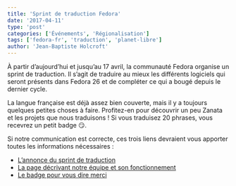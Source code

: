 ```yaml
---
title: 'Sprint de traduction Fedora'
date: '2017-04-11'
type: 'post'
categories: ['Événements', 'Régionalisation']
tags: ['fedora-fr', 'traduction', 'planet-libre']
author: 'Jean-Baptiste Holcroft'
---
```


À partir d’aujourd’hui et jusqu’au 17 avril, la communauté Fedora organise
un sprint de traduction. Il s’agit de traduire au mieux les différents
logiciels qui seront présents dans Fedora 26 et de compléter ce qui a bougé
depuis le dernier cycle.

La langue française est déjà assez bien couverte, mais il y a toujours
quelques petites choses à faire. Profitez-en pour découvrir un peu Zanata et
les projets que nous traduisons ! Si vous traduisez 20 phrases, vous
recevrez un petit badge 😏.

Si notre communication est correcte, ces trois liens devraient vous apporter
toutes les informations nécessaires :

* [L’annonce du sprint de
  traduction](https://communityblog.fedoraproject.org/fedora-26-translation-sprint/)
* [La page décrivant notre équipe et son
  fonctionnement](https://fedoraproject.org/wiki/L10N_French_Team)
* [Le badge pour vous dire
  merci](https://badges.fedoraproject.org/badge/fedora-26-translation-sprint)
